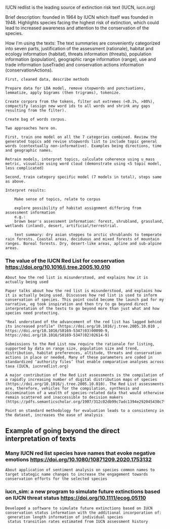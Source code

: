 IUCN redlist is the leading source of extinction risk text (IUCN, iucn.org)

Brief description:
    founded in 1964 by IUCN which itself was founded in 1948. Highlights species facing the highest risk of extinction, which could lead to increased awareness and attention to the conservation of the species.

How I'm using the texts:
    The text summaries are conveniently categorized into seven parts, justification of the assessment (rationale), habitat and ecology information (habitat), threats information (threats), population information (population), geographic range information (range), use and trade information (useTrade) and conservation actions information (conservationActions).

    First, cleaned data, describe methods

    Prepare data for LDA model, remove stopwords and punctuations, lemmatize, apply bigrams (then trigrams), tokenize.

    Create corpora from the tokens, filter out extremes (<0.1%, >80%), compactify (assign new word ids to all words and shrink any gaps resulting from the filter).

    Create bag of words corpus.

    Two approaches here on. 
    
    First, train one model on all the 7 categories combined. Review the generated topics add revise stopwords list to include topic general words (contextually non-informative). Examples being directions, time and geographic names.

    Retrain models, interpret topics, calculate coherence using u_mass metric, visualize using word cloud (demonstrate using <5 topic model, less complicated)

    Second, train category specific model (7 models in total), steps same as above.

    Interpret results:

        Make sense of topics, relate to corpus

        explore possibility of habitat assignment differing from assessment information 
        e.g.:
        brown bear's assessment information: forest, shrubland, grassland, wetlands (inland), desert, artificial/terrestrial.

        text summary: dry asian steppes to arctic shrublands to temperate rain forests. Coastal areas, deciduous and mixed forests of mountain ranges. Boreal forests. Dry, desert-like areas, apline and sub-alpine areas.

### The value of the IUCN Red List for conservation https://doi.org/10.1016/j.tree.2005.10.010

    About how the red list is misunderstood, and explains how it is actually being used

    Paper talks about how the red list is misunderstood, and explains how it is actually being used. Discusses how red list is used to inform conservation of species. This point could become the launch pad for my narrative, eg took inspiration and then try to go beyond direct interpretation of the texts to go beyond more than just what and how species need protecting.

    "Real understand of the advancement of the red list has lagged behind its increased profile" (https://doi.org/10.1016/j.tree.2005.10.010 , https://doi.org/10.1016/S0169-5347(03)00090-9, https://doi.org/10.1016/S0169-5347(02)02614-9)

    Submissions to the Red List now require the rationale for listing, supported by data on range size, population size and trend, distribution, habitat preferences, altitude, threats and conservation actions in place or needed. Many of these parameters are coded in standardized ‘authority files’ that enable comparative analyses across taxa (IUCN, iucnredlist.org)

    A major contribution of the Red List assessments is the compilation of a rapidly increasing number of digital distribution maps of species (https://doi.org/10.1016/j.tree.2005.10.010). The Red List assessments are, therefore, vehicles for the compilation, synthesis and dissemination of a wealth of species-related data that would otherwise remain scattered and inaccessible to decision makers (https://pdfs.semanticscholar.org/1907/312c02db99c7adc1394e292045430c7ff8ff.pdf)

    Point on standard methodology for evaluation leads to a consistency in the dataset, increases the ease of analysis

## Example of going beyond the direct interpretation of texts

### Many IUCN red list species have names that evoke negative emotions https://doi.org/10.1080/10871209.2020.1753132

    About application of sentiment analysis on species common names to target stategic name changes to increase the engagement towards conservation efforts for the selected species

### iucn_sim: a new program to simulate future extinctions based on IUCN threat status https://doi.org/10.1111/ecog.05110

    Developed a software to simulate future extinctions based on IUCN conservation status information with the additional incorporation of:
     generation length information of individual species
     status transition rates estimated from IUCN assessment history

### 